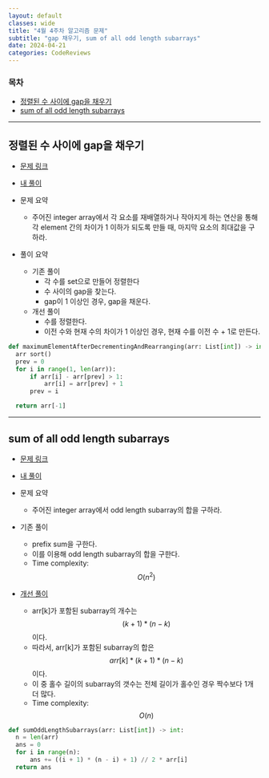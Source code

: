 ```yaml
---
layout: default
classes: wide
title: "4월 4주차 알고리즘 문제"
subtitle: "gap 채우기, sum of all odd length subarrays"
date: 2024-04-21
categories: CodeReviews
---
```


### 목차

- [정렬된 수 사이에 gap을 채우기](#정렬된-수-사이에-gap을-채우기)
- [sum of all odd length subarrays](#sum-of-all-odd-length-subarrays)

---

## 정렬된 수 사이에 gap을 채우기

- [문제 링크](https://leetcode.com/problems/maximum-element-after-decreasing-and-rearranging/description/)
- [내 풀이](https://github.com/kaestro/algorithms_v3/commit/4d05a526eabd8241f08d206d321e807fa5017fb8)

- 문제 요약
  - 주어진 integer array에서 각 요소를 재배열하거나 작아지게 하는 연산을 통해 각 element 간의 차이가 1 이하가 되도록 만들 때, 마지막 요소의 최대값을 구하라.
- 풀이 요약
  - 기존 풀이
    - 각 수를 set으로 만들어 정렬한다
    - 수 사이의 gap을 찾는다.
    - gap이 1 이상인 경우, gap을 채운다.
  - 개선 풀이
    - 수를 정렬한다.
    - 이전 수와 현재 수의 차이가 1 이상인 경우, 현재 수를 이전 수 + 1로 만든다.

```python
def maximumElementAfterDecrementingAndRearranging(arr: List[int]) -> int:
  arr sort()
  prev = 0
  for i in range(1, len(arr)):
      if arr[i] - arr[prev] > 1:
          arr[i] = arr[prev] + 1
      prev = i

  return arr[-1]
```

---

## sum of all odd length subarrays

- [문제 링크](https://leetcode.com/problems/sum-of-all-odd-length-subarrays/)
- [내 풀이](https://github.com/kaestro/algorithms_v3/commit/cd8f5cd113d3a4f802efe154e84989e8746f9ab9)

- 문제 요약
  - 주어진 integer array에서 odd length subarray의 합을 구하라.
- 기존 풀이
  - prefix sum을 구한다.
  - 이를 이용해 odd length subarray의 합을 구한다.
  - Time complexity: $$O(n^2)$$
- [개선 풀이](https://leetcode.com/problems/sum-of-all-odd-length-subarrays/solutions/854184/java-c-python-o-n-time-o-1-space/?source=submission-ac)
  - arr[k]가 포함된 subarray의 개수는 $$(k+1) * (n-k)$$이다.
  - 따라서, arr[k]가 포함된 subarray의 합은 $$arr[k] * (k+1) * (n-k)$$이다.
  - 이 중 홀수 길이의 subarray의 갯수는 전체 길이가 홀수인 경우 짝수보다 1개 더 많다.
  - Time complexity: $$O(n)$$

```python
def sumOddLengthSubarrays(arr: List[int]) -> int:
  n = len(arr)
  ans = 0
  for i in range(n):
      ans += ((i + 1) * (n - i) + 1) // 2 * arr[i]
  return ans
```
